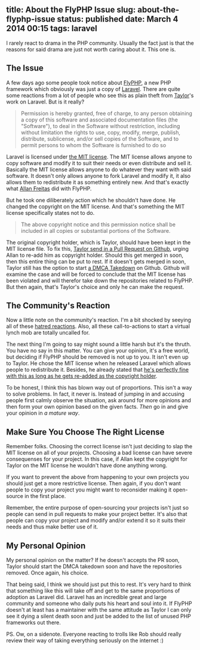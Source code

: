 title: About the FlyPHP Issue
slug: about-the-flyphp-issue
status: published
date: March 4 2014 00:15
tags: laravel
-------
I rarely react to drama in the PHP community. Usually the fact just is that the reasons for said drama are just not worth caring about it. This one is.

## The Issue

A few days ago some people took notice about [FlyPHP](http://flyphp.org/), a new PHP framework which obviously was just a copy of [Laravel](http://laravel.com/). There are quite some reactions from a lot of people who see this as plain theft from [Taylor](https://twitter.com/taylorotwell)'s work on Laravel. But is it really?

> Permission is hereby granted, free of charge, to any person obtaining a copy
of this software and associated documentation files (the "Software"), to deal
in the Software without restriction, including without limitation the rights
to use, copy, modify, merge, publish, distribute, sublicense, and/or sell
copies of the Software, and to permit persons to whom the Software is
furnished to do so

Laravel is licensed under [the MIT license](http://opensource.org/licenses/MIT). The MIT license allows anyone to copy software and modify it to suit their needs or even distribute and sell it. Basically the MIT license allows anyone to do whatever they want with said software. It doesn't only allows anyone to fork Laravel and modify it, it also allows them to redistribute it as something entirely new. And that's exactly what [Allan Freitas](https://twitter.com/allanfreitas) did with FlyPHP.

But he took one diliberately action which he shouldn't have done. He changed the copyright on the MIT license. And that's something the MIT license specifically states not to do.

> The above copyright notice and this permission notice shall be included in
all copies or substantial portions of the Software.

The original copyright holder, which is Taylor, should have been kept in the MIT license file. To fix this, [Taylor send in a Pull Request on Github](https://github.com/flyphp/flyframework/pull/1), urging Allan to re-add him as copyright holder. Should this get merged in soon, then this entire thing can be put to rest. If it doesn't gets merged in soon, Taylor still has the option to start [a DMCA Takedown](https://help.github.com/articles/dmca-takedown-policy) on Github. Github will examine the case and will be forced to conclude that the MIT license has been violated and will therefor take down the repositories related to FlyPHP. But then again, that's Taylor's choice and only he can make the request.

## The Community's Reaction

Now a little note on the community's reaction. I'm a bit shocked by seeying all of these [hatred reactions](https://github.com/flyphp/flyframework/pull/1#issuecomment-36435333). Also, all these call-to-actions to start a virtual lynch mob are totally uncalled for.

The next thing I'm going to say might sound a little harsh but it's the thruth. You have no say in this matter. You can give your opinion, it's a free world, but deciding if FlyPHP should be removed is not up to you. It isn't even up to Taylor. He chose the MIT license when he released Laravel which allows people to redistribute it. Besides, he already stated that [he's perfectly fine with this as long as he gets re-added as the copyright holder](https://github.com/flyphp/flyframework/pull/1#issuecomment-36532724).

To be honest, I think this has blown way out of proportions. This isn't a way to solve problems. In fact, it never is. Instead of jumping in and accusing people first calmly observe the situation, ask around for more opinions and then form your own opinion based on the given facts. *Then* go in and give your opinion in *a mature way*.

## Make Sure You Choose The Right License

Remember folks. Choosing the correct license isn't just deciding to slap the MIT license on all of your projects. Choosing a bad license can have severe consequenses for your project. In this case, if Allan kept the copyright for Taylor on the MIT license he wouldn't have done anything wrong.

If you want to prevent the above from happening to your own projects you should just get a more restrictive license. Then again, if you don't want people to copy your project you might want to reconsider making it open-source in the first place.

Remember, the entire purpose of open-sourcing your projects isn't just so people can send in pull requests to make your project better. It's also that people can copy your project and modify and/or extend it so it suits their needs and thus make better use of it.

## My Personal Opinion

My personal opinion on the matter? If he doesn't accepts the PR soon, Taylor should start the DMCA takedown soon and have the repositories removed. Once again, his choice.

That being said, I think we should just put this to rest. It's very hard to think that something like this will take off and get to the same proportions of adoption as Laravel did. Laravel has an incredible great and large community and someone who daily puts his heart and soul into it. If FlyPHP doesn't at least has a maintainer with the same attitude as Taylor I can only see it dying a silent death soon and just be added to the list of unused PHP frameworks out there.

PS. Ow, on a sidenote. Everyone reacting to trolls like Rob should really review their way of taking everything seriously on the internet :)
